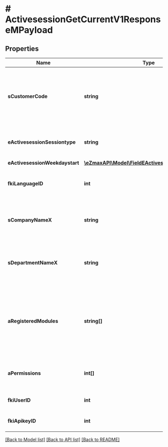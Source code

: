 # # ActivesessionGetCurrentV1ResponseMPayload

## Properties

Name | Type | Description | Notes
------------ | ------------- | ------------- | -------------
**sCustomerCode** | **string** | The customer code specific to the client in which the API request is being made |
**eActivesessionSessiontype** | **string** | The type of session used for the API request call |
**eActivesessionWeekdaystart** | [**\eZmaxAPI\Model\FieldEActivesessionWeekdaystart**](FieldEActivesessionWeekdaystart.md) |  |
**fkiLanguageID** | **int** | The unique ID of the Language.  Valid values:  |Value|Description| |-|-| |1|French| |2|English| |
**sCompanyNameX** | **string** | The name of the active Company in the current language |
**sDepartmentNameX** | **string** | The name of the active Department in the current language |
**aRegisteredModules** | **string[]** | An Array of Registered modules.  These are the modules that are Licensed to be used by the User or the API Key. |
**aPermissions** | **int[]** | An array of permissions granted to the user or api key |
**fkiUserID** | **int** | The unique ID of the User |
**fkiApikeyID** | **int** | The unique ID of the Apikey |

[[Back to Model list]](../../README.md#models) [[Back to API list]](../../README.md#endpoints) [[Back to README]](../../README.md)
